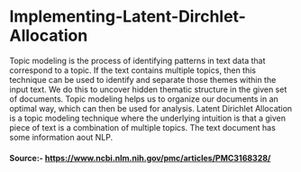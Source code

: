 # Implementing-Latent-Dirchlet-Allocation
Topic modeling is the process of identifying patterns in text data that correspond to a topic. If the text contains multiple topics, then this technique can be used to identify and separate those themes within the input text. We do this to uncover hidden thematic structure in the given set of documents. Topic modeling helps us to organize our documents in an optimal way, which can then be used for analysis. Latent Dirichlet Allocation is a topic modeling technique where the underlying intuition is
that a given piece of text is a combination of multiple topics.
The text document has some information aout NLP.
#### Source:- https://www.ncbi.nlm.nih.gov/pmc/articles/PMC3168328/
